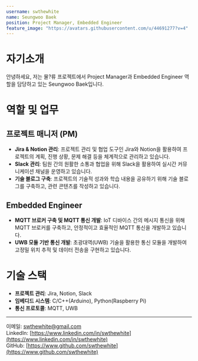 ```yaml
---
username: swthewhite
name: Seungwoo Baek
position: Project Manager, Embedded Engineer
feature_image: "https://avatars.githubusercontent.com/u/44691277?v=4"
---
```


# 자기소개
안녕하세요, 저는 물?류 프로젝트에서 Project Manager과 Embedded Engineer 역할을 담당하고 있는 Seungwoo Baek입니다.

# 역할 및 업무

## 프로젝트 매니저 (PM)
- **Jira & Notion 관리**: 프로젝트 관리 및 협업 도구인 Jira와 Notion을 활용하여 프로젝트의 계획, 진행 상황, 문제 해결 등을 체계적으로 관리하고 있습니다.
- **Slack 관리**: 팀원 간의 원활한 소통과 협업을 위해 Slack을 활용하여 실시간 커뮤니케이션 채널을 운영하고 있습니다.
- **기술 블로그 구축**: 프로젝트의 기술적 성과와 학습 내용을 공유하기 위해 기술 블로그를 구축하고, 관련 콘텐츠를 작성하고 있습니다.

## Embedded Engineer
- **MQTT 브로커 구축 및 MQTT 통신 개발**: IoT 디바이스 간의 메시지 통신을 위해 MQTT 브로커를 구축하고, 안정적이고 효율적인 MQTT 통신을 개발하고 있습니다.
- **UWB 모듈 기반 통신 개발**: 초광대역(UWB) 기술을 활용한 통신 모듈을 개발하여 고정밀 위치 추적 및 데이터 전송을 구현하고 있습니다.

# 기술 스택
- **프로젝트 관리**: Jira, Notion, Slack
- **임베디드 시스템**: C/C++(Arduino), Python(Raspberry Pi)
- **통신 프로토콜**: MQTT, UWB

---

이메일: [swthewhite@gmail.com](swthewhite@gmail.com)  
LinkedIn: [https://www.linkedin.com/in/swthewhite](https://www.linkedin.com/in/swthewhite)  
GitHub: [https://www.github.com/swthewhite](https://www.github.com/swthewhite)
